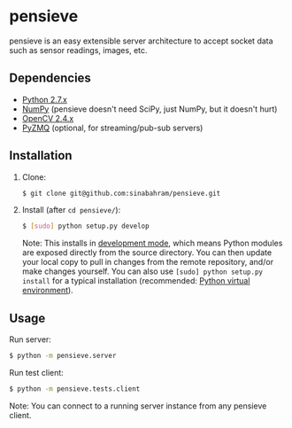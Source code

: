 pensieve
===

pensieve is an easy extensible server architecture to accept socket data such as sensor readings, images, etc.

Dependencies
------------

* [Python 2.7.x](http://www.python.org/)
* [NumPy](http://www.numpy.org/) (pensieve doesn't need SciPy, just NumPy, but it doesn't hurt)
* [OpenCV 2.4.x](http://opencv.org/)
* [PyZMQ](http://zeromq.org/bindings:python) (optional, for streaming/pub-sub servers)

Installation
------------

1. Clone:
    
    ```bash
    $ git clone git@github.com:sinabahram/pensieve.git
    ```

2. Install (after `cd pensieve/`):
    
    ```bash
    $ [sudo] python setup.py develop
    ```
    
    Note: This installs in [development mode](https://pythonhosted.org/setuptools/setuptools.html#develop-deploy-the-project-source-in-development-mode), which means Python modules are exposed directly from the source directory. You can then update your local copy to pull in changes from the remote repository, and/or make changes yourself. You can also use `[sudo] python setup.py install` for a typical installation (recommended: [Python virtual environment](http://docs.python-guide.org/en/latest/dev/virtualenvs/)).

Usage
-----

Run server:
```bash
$ python -m pensieve.server
```

Run test client:
```bash
$ python -m pensieve.tests.client
```

Note: You can connect to a running server instance from any pensieve client.
